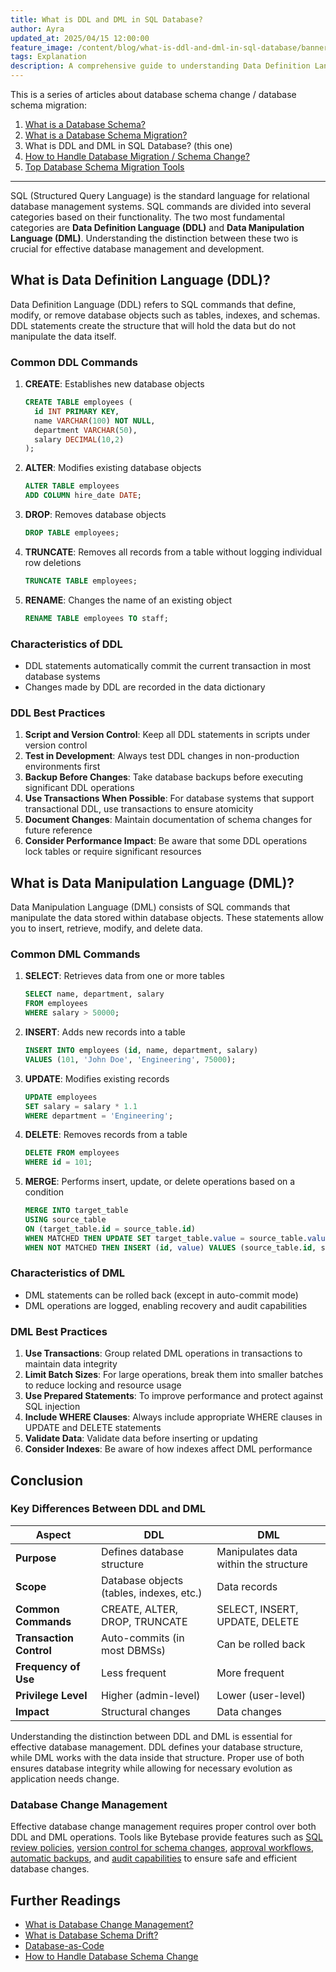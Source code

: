 ```yaml
---
title: What is DDL and DML in SQL Database?
author: Ayra
updated_at: 2025/04/15 12:00:00
feature_image: /content/blog/what-is-ddl-and-dml-in-sql-database/banner.webp
tags: Explanation
description: A comprehensive guide to understanding Data Definition Language (DDL) and Data Manipulation Language (DML) in SQL databases, including examples, differences, and best practices.
---
```


This is a series of articles about database schema change / database schema migration:

1. [What is a Database Schema?](/blog/what-is-database-schema)
1. [What is a Database Schema Migration?](/blog/what-is-database-migration)
1. What is DDL and DML in SQL Database? (this one)
1. [How to Handle Database Migration / Schema Change?](/blog/how-to-handle-database-schema-change)
1. [Top Database Schema Migration Tools](/blog/top-database-schema-change-tool-evolution)

---

SQL (Structured Query Language) is the standard language for relational database management systems. SQL commands are divided into several categories based on their functionality. The two most fundamental categories are **Data Definition Language (DDL)** and **Data Manipulation Language (DML)**. Understanding the distinction between these two is crucial for effective database management and development.

## What is Data Definition Language (DDL)?

Data Definition Language (DDL) refers to SQL commands that define, modify, or remove database objects such as tables, indexes, and schemas. DDL statements create the structure that will hold the data but do not manipulate the data itself.

### Common DDL Commands

1. **CREATE**: Establishes new database objects

   ```sql
   CREATE TABLE employees (
     id INT PRIMARY KEY,
     name VARCHAR(100) NOT NULL,
     department VARCHAR(50),
     salary DECIMAL(10,2)
   );
   ```

2. **ALTER**: Modifies existing database objects

   ```sql
   ALTER TABLE employees
   ADD COLUMN hire_date DATE;
   ```

3. **DROP**: Removes database objects

   ```sql
   DROP TABLE employees;
   ```

4. **TRUNCATE**: Removes all records from a table without logging individual row deletions

   ```sql
   TRUNCATE TABLE employees;
   ```

5. **RENAME**: Changes the name of an existing object
   ```sql
   RENAME TABLE employees TO staff;
   ```

### Characteristics of DDL

- DDL statements automatically commit the current transaction in most database systems
- Changes made by DDL are recorded in the data dictionary

### DDL Best Practices

1. **Script and Version Control**: Keep all DDL statements in scripts under version control
2. **Test in Development**: Always test DDL changes in non-production environments first
3. **Backup Before Changes**: Take database backups before executing significant DDL operations
4. **Use Transactions When Possible**: For database systems that support transactional DDL, use transactions to ensure atomicity
5. **Document Changes**: Maintain documentation of schema changes for future reference
6. **Consider Performance Impact**: Be aware that some DDL operations lock tables or require significant resources

## What is Data Manipulation Language (DML)?

Data Manipulation Language (DML) consists of SQL commands that manipulate the data stored within database objects. These statements allow you to insert, retrieve, modify, and delete data.

### Common DML Commands

1. **SELECT**: Retrieves data from one or more tables

   ```sql
   SELECT name, department, salary
   FROM employees
   WHERE salary > 50000;
   ```

2. **INSERT**: Adds new records into a table

   ```sql
   INSERT INTO employees (id, name, department, salary)
   VALUES (101, 'John Doe', 'Engineering', 75000);
   ```

3. **UPDATE**: Modifies existing records

   ```sql
   UPDATE employees
   SET salary = salary * 1.1
   WHERE department = 'Engineering';
   ```

4. **DELETE**: Removes records from a table

   ```sql
   DELETE FROM employees
   WHERE id = 101;
   ```

5. **MERGE**: Performs insert, update, or delete operations based on a condition
   ```sql
   MERGE INTO target_table
   USING source_table
   ON (target_table.id = source_table.id)
   WHEN MATCHED THEN UPDATE SET target_table.value = source_table.value
   WHEN NOT MATCHED THEN INSERT (id, value) VALUES (source_table.id, source_table.value);
   ```

### Characteristics of DML

- DML statements can be rolled back (except in auto-commit mode)
- DML operations are logged, enabling recovery and audit capabilities

### DML Best Practices

1. **Use Transactions**: Group related DML operations in transactions to maintain data integrity
2. **Limit Batch Sizes**: For large operations, break them into smaller batches to reduce locking and resource usage
3. **Use Prepared Statements**: To improve performance and protect against SQL injection
4. **Include WHERE Clauses**: Always include appropriate WHERE clauses in UPDATE and DELETE statements
5. **Validate Data**: Validate data before inserting or updating
6. **Consider Indexes**: Be aware of how indexes affect DML performance

## Conclusion

### Key Differences Between DDL and DML

| Aspect                  | DDL                                      | DML                                   |
| ----------------------- | ---------------------------------------- | ------------------------------------- |
| **Purpose**             | Defines database structure               | Manipulates data within the structure |
| **Scope**               | Database objects (tables, indexes, etc.) | Data records                          |
| **Common Commands**     | CREATE, ALTER, DROP, TRUNCATE            | SELECT, INSERT, UPDATE, DELETE        |
| **Transaction Control** | Auto-commits (in most DBMSs)             | Can be rolled back                    |
| **Frequency of Use**    | Less frequent                            | More frequent                         |
| **Privilege Level**     | Higher (admin-level)                     | Lower (user-level)                    |
| **Impact**              | Structural changes                       | Data changes                          |

Understanding the distinction between DDL and DML is essential for effective database management. DDL defines your database structure, while DML works with the data inside that structure. Proper use of both ensures database integrity while allowing for necessary evolution as application needs change.

### Database Change Management

Effective database change management requires proper control over both DDL and DML operations. Tools like Bytebase provide features such as [SQL review policies](/docs/sql-review), [version control for schema changes](/docs/vcs-integration), [approval workflows](/docs/change-workflow), [automatic backups](/docs/backup-restore), and [audit capabilities](/docs/audit-logging) to ensure safe and efficient database changes.

## Further Readings

- [What is Database Change Management?](/blog/what-is-database-change-management)
- [What is Database Schema Drift?](/blog/what-is-database-schema-drift)
- [Database-as-Code](/blog/database-as-code)
- [How to Handle Database Schema Change](/blog/how-to-handle-database-schema-change)
